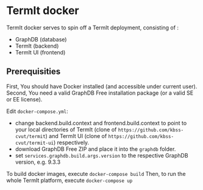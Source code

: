 # TermIt docker
TermIt docker serves to spin off a TermIt deployment, consisting of :
- GraphDB (database)
- TermIt (backend)
- TermIt UI (frontend)

## Prerequisities
First, You should have Docker installed (and accessible under current user).
Second, You need a valid GraphDB Free installation package (or a valid SE or EE license).

Edit `docker-compose.yml`:
- change backend.build.context and frontend.build.context to point to your local directories of 
TermIt (clone of `https://github.com/kbss-cvut/termit`) and TermIt UI (clone of `https://github.com/kbss-cvut/termit-ui`) 
respectively.
- download GraphDB Free ZIP and place it into the `graphdb` folder.
- set `services.graphdb.build.args.version` to the respective GraphDB version, e.g. 9.3.3

To build docker images, execute `docker-compose build`
Then, to run the whole TermIt platform, execute `docker-compose up` 
